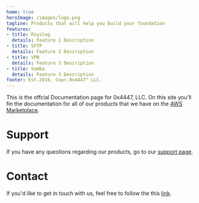 ```yaml
---
home: true
heroImage: /images/logo.png
tagline: Products that will help you build your foundation
features:
- title: Rsyslog
  details: Feature 1 Description
- title: SFTP
  details: Feature 2 Description
- title: VPN
  details: Feature 3 Description
- title: Samba
  details: Feature 3 Description
footer: Est.2016, Copr.0x4447™ LLC.
---
```


<products-list />

This is the offcial Documentation page for 0x4447, LLC. On this site you'll fin the documentation for all of our products that we have on the [AWS Marketplace](https://aws.amazon.com/marketplace/seller-profile?id=80edcebf-11fb-4c36-a3f4-49eb40b518a3).

# Support

If you have any questions regarding our products, go to our [support page](https://support.0x4447.com/).

# Contact

If you'd like to get in touch with us, feel free to follow the this [link](https://0x4447.com/contact).
